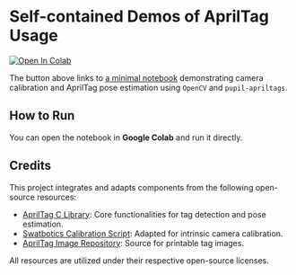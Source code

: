 # Self-contained Demos of AprilTag Usage
[![Open In Colab](https://colab.research.google.com/assets/colab-badge.svg)](https://colab.research.google.com/github/AccelerationConsortium/ac-training-lab/blob/main/src/ac_training_lab/apriltag_demo/apriltag_demo.ipynb)

The button above links to [a minimal notebook](https://github.com/AccelerationConsortium/ac-training-lab/blob/main/src/ac_training_lab/apriltag_demo/apriltag_demo.ipynb) demonstrating camera calibration and AprilTag pose estimation using `OpenCV` and `pupil-apriltags`.

## How to Run

You can open the notebook in **Google Colab** and run it directly.

## Credits

This project integrates and adapts components from the following open-source resources:

- [AprilTag C Library](https://github.com/AprilRobotics/apriltag): Core functionalities for tag detection and pose estimation.
- [Swatbotics Calibration Script](https://github.com/swatbotics/apriltag/blob/master/python/calibrate_camera.py): Adapted for intrinsic camera calibration.
- [AprilTag Image Repository](https://github.com/AprilRobotics/apriltag-imgs): Source for printable tag images.

All resources are utilized under their respective open-source licenses.
